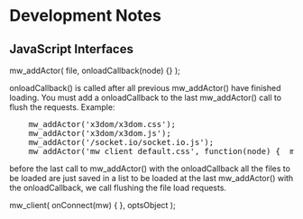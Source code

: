 # Development Notes



## JavaScript Interfaces


mw_addActor( file, onloadCallback(node) {} );

onloadCallback() is called after all previous mw_addActor()
have finished loading.  You must add a onloadCallback to the
last mw_addActor() call to flush the requests.
Example:
<pre>
    mw_addActor('x3dom/x3dom.css');
    mw_addActor('x3dom/x3dom.js');
    mw_addActor('/socket.io/socket.io.js');
    mw_addActor('mw_client_default.css', function(node) { _mw_init(); });
</pre>
before the last call to  mw_addActor() with the onloadCallback all the
files to be loaded are just saved in a list to be loaded at the last
mw_addActor() with the onloadCallback, we call flushing the file load
requests.


mw_client( onConnect(mw) { }, optsObject );




